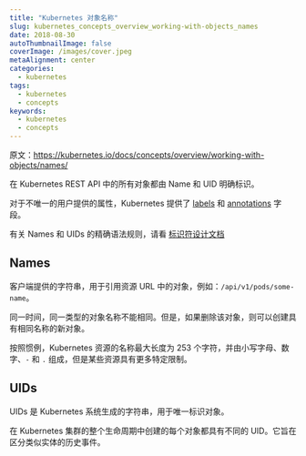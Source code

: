 ```yaml
---
title: "Kubernetes 对象名称"
slug: kubernetes_concepts_overview_working-with-objects_names
date: 2018-08-30
autoThumbnailImage: false
coverImage: /images/cover.jpeg
metaAlignment: center
categories:
  - kubernetes
tags:
  - kubernetes
  - concepts
keywords:
  - kubernetes
  - concepts
---
```


原文：https://kubernetes.io/docs/concepts/overview/working-with-objects/names/

在 Kubernetes REST API 中的所有对象都由 Name 和 UID 明确标识。

<!--more-->

对于不唯一的用户提供的属性，Kubernetes 提供了 [labels](https://kubernetes.io/docs/user-guide/labels) 和 [annotations](https://kubernetes.io/docs/concepts/overview/working-with-objects/annotations/) 字段。

有关 Names 和 UIDs 的精确语法规则，请看 [标识符设计文档](https://git.k8s.io/community/contributors/design-proposals/architecture/identifiers.md)

## Names

客户端提供的字符串，用于引用资源 URL 中的对象，例如：`/api/v1/pods/some-name`。

同一时间，同一类型的对象名称不能相同。但是，如果删除该对象，则可以创建具有相同名称的新对象。

按照惯例，Kubernetes 资源的名称最大长度为 253 个字符，并由小写字母、数字、`-` 和 `.` 组成，但是某些资源具有更多特定限制。

## UIDs

UIDs 是 Kubernetes 系统生成的字符串，用于唯一标识对象。

在 Kubernetes 集群的整个生命周期中创建的每个对象都具有不同的 UID。它旨在区分类似实体的历史事件。
